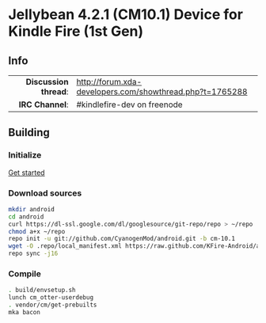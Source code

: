 # Jellybean 4.2.1 (CM10.1) Device for Kindle Fire (1st Gen)

## Info

|||
|-----------------------------------:|:--------------------------|
|**Discussion thread**: | http://forum.xda-developers.com/showthread.php?t=1765288
|**IRC Channel**:   	| #kindlefire-dev on freenode


## Building 

### Initialize
[Get started](https://github.com/KFire-Android/android_local_manifest/wiki)

### Download sources

```bash
mkdir android
cd android
curl https://dl-ssl.google.com/dl/googlesource/git-repo/repo > ~/repo
chmod a+x ~/repo
repo init -u git://github.com/CyanogenMod/android.git -b cm-10.1
wget -O .repo/local_manifest.xml https://raw.github.com/KFire-Android/android_local_manifest/cm-10.1/local_manifest.xml 
repo sync -j16
```

### Compile

```bash
. build/envsetup.sh
lunch cm_otter-userdebug
. vendor/cm/get-prebuilts
mka bacon
```